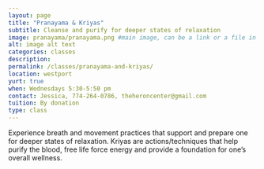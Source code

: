 ```yaml
---
layout: page
title: "Pranayama & Kriyas"
subtitle: Cleanse and purify for deeper states of relaxation
image: pranayama/pranayama.png #main image, can be a link or a file in assets/img/portfolio
alt: image alt text
categories: classes
description:
permalink: /classes/pranayama-and-kriyas/
location: westport
yurt: true
when: Wednesdays 5:30-5:50 pm
contact: Jessica, 774-264-0786, theheroncenter@gmail.com
tuition: By donation
type: class
---
```


Experience breath and movement practices that support and prepare one for deeper states of relaxation. Kriyas are actions/techniques that help purify the blood, free life force energy and provide a foundation for one’s overall wellness. 